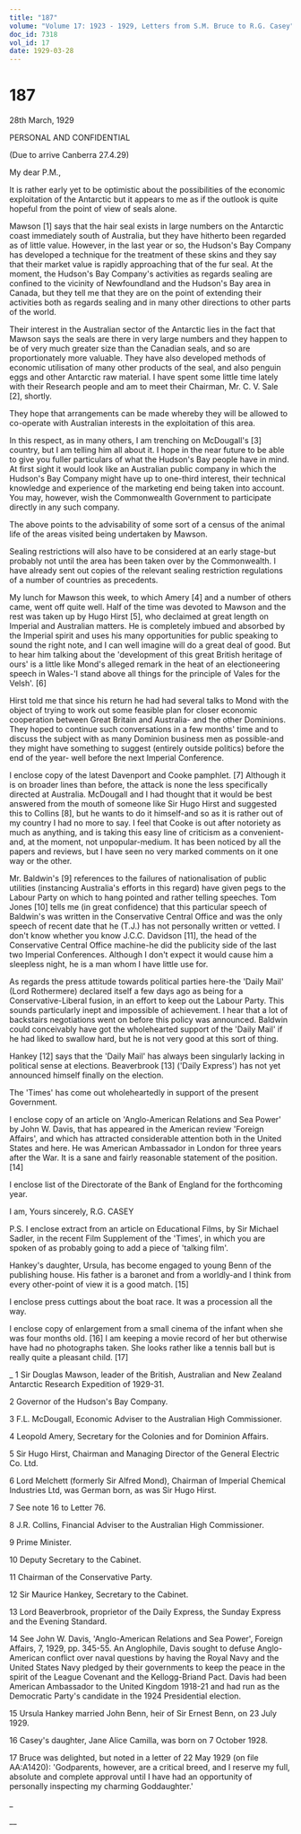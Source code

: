 ```yaml
---
title: "187"
volume: "Volume 17: 1923 - 1929, Letters from S.M. Bruce to R.G. Casey"
doc_id: 7318
vol_id: 17
date: 1929-03-28
---
```


# 187

28th March, 1929

PERSONAL AND CONFIDENTIAL

(Due to arrive Canberra 27.4.29)

My dear P.M.,

It is rather early yet to be optimistic about the possibilities of the economic exploitation of the Antarctic but it appears to me as if the outlook is quite hopeful from the point of view of seals alone.

Mawson [1] says that the hair seal exists in large numbers on the Antarctic coast immediately south of Australia, but they have hitherto been regarded as of little value. However, in the last year or so, the Hudson's Bay Company has developed a technique for the treatment of these skins and they say that their market value is rapidly approaching that of the fur seal. At the moment, the Hudson's Bay Company's activities as regards sealing are confined to the vicinity of Newfoundland and the Hudson's Bay area in Canada, but they tell me that they are on the point of extending their activities both as regards sealing and in many other directions to other parts of the world.

Their interest in the Australian sector of the Antarctic lies in the fact that Mawson says the seals are there in very large numbers and they happen to be of very much greater size than the Canadian seals, and so are proportionately more valuable. They have also developed methods of economic utilisation of many other products of the seal, and also penguin eggs and other Antarctic raw material. I have spent some little time lately with their Research people and am to meet their Chairman, Mr. C. V. Sale [2], shortly.

They hope that arrangements can be made whereby they will be allowed to co-operate with Australian interests in the exploitation of this area.

In this respect, as in many others, I am trenching on McDougall's [3] country, but I am telling him all about it. I hope in the near future to be able to give you fuller particulars of what the Hudson's Bay people have in mind. At first sight it would look like an Australian public company in which the Hudson's Bay Company might have up to one-third interest, their technical knowledge and experience of the marketing end being taken into account. You may, however, wish the Commonwealth Government to participate directly in any such company.

The above points to the advisability of some sort of a census of the animal life of the areas visited being undertaken by Mawson.

Sealing restrictions will also have to be considered at an early stage-but probably not until the area has been taken over by the Commonwealth. I have already sent out copies of the relevant sealing restriction regulations of a number of countries as precedents.

My lunch for Mawson this week, to which Amery [4] and a number of others came, went off quite well. Half of the time was devoted to Mawson and the rest was taken up by Hugo Hirst [5], who declaimed at great length on Imperial and Australian matters. He is completely imbued and absorbed by the Imperial spirit and uses his many opportunities for public speaking to sound the right note, and I can well imagine will do a great deal of good. But to hear him talking about the 'development of this great British heritage of ours' is a little like Mond's alleged remark in the heat of an electioneering speech in Wales-'I stand above all things for the principle of Vales for the Velsh'. [6]

Hirst told me that since his return he had had several talks to Mond with the object of trying to work out some feasible plan for closer economic cooperation between Great Britain and Australia- and the other Dominions. They hoped to continue such conversations in a few months' time and to discuss the subject with as many Dominion business men as possible-and they might have something to suggest (entirely outside politics) before the end of the year- well before the next Imperial Conference.

I enclose copy of the latest Davenport and Cooke pamphlet. [7] Although it is on broader lines than before, the attack is none the less specifically directed at Australia. McDougall and I had thought that it would be best answered from the mouth of someone like Sir Hugo Hirst and suggested this to Collins [8], but he wants to do it himself-and so as it is rather out of my country I had no more to say. I feel that Cooke is out after notoriety as much as anything, and is taking this easy line of criticism as a convenient-and, at the moment, not unpopular-medium. It has been noticed by all the papers and reviews, but I have seen no very marked comments on it one way or the other.

Mr. Baldwin's [9] references to the failures of nationalisation of public utilities (instancing Australia's efforts in this regard) have given pegs to the Labour Party on which to hang pointed and rather telling speeches. Tom Jones [10] tells me (in great confidence) that this particular speech of Baldwin's was written in the Conservative Central Office and was the only speech of recent date that he (T.J.) has not personally written or vetted. I don't know whether you know J.C.C. Davidson [11], the head of the Conservative Central Office machine-he did the publicity side of the last two Imperial Conferences. Although I don't expect it would cause him a sleepless night, he is a man whom I have little use for.

As regards the press attitude towards political parties here-the 'Daily Mail' (Lord Rothermere) declared itself a few days ago as being for a Conservative-Liberal fusion, in an effort to keep out the Labour Party. This sounds particularly inept and impossible of achievement. I hear that a lot of backstairs negotiations went on before this policy was announced. Baldwin could conceivably have got the wholehearted support of the 'Daily Mail' if he had liked to swallow hard, but he is not very good at this sort of thing.

Hankey [12] says that the 'Daily Mail' has always been singularly lacking in political sense at elections. Beaverbrook [13] ('Daily Express') has not yet announced himself finally on the election.

The 'Times' has come out wholeheartedly in support of the present Government.

I enclose copy of an article on 'Anglo-American Relations and Sea Power' by John W. Davis, that has appeared in the American review 'Foreign Affairs', and which has attracted considerable attention both in the United States and here. He was American Ambassador in London for three years after the War. It is a sane and fairly reasonable statement of the position. [14]

I enclose list of the Directorate of the Bank of England for the forthcoming year.

I am, Yours sincerely, R.G. CASEY

P.S. I enclose extract from an article on Educational Films, by Sir Michael Sadler, in the recent Film Supplement of the 'Times', in which you are spoken of as probably going to add a piece of 'talking film'.

Hankey's daughter, Ursula, has become engaged to young Benn of the publishing house. His father is a baronet and from a worldly-and I think from every other-point of view it is a good match. [15]

I enclose press cuttings about the boat race. It was a procession all the way.

I enclose copy of enlargement from a small cinema of the infant when she was four months old. [16] I am keeping a movie record of her but otherwise have had no photographs taken. She looks rather like a tennis ball but is really quite a pleasant child. [17]

_ 1 Sir Douglas Mawson, leader of the British, Australian and New Zealand Antarctic Research Expedition of 1929-31.

2 Governor of the Hudson's Bay Company.

3 F.L. McDougall, Economic Adviser to the Australian High Commissioner.

4 Leopold Amery, Secretary for the Colonies and for Dominion Affairs.

5 Sir Hugo Hirst, Chairman and Managing Director of the General Electric Co. Ltd.

6 Lord Melchett (formerly Sir Alfred Mond), Chairman of Imperial Chemical Industries Ltd, was German born, as was Sir Hugo Hirst.

7 See note 16 to Letter 76.

8 J.R. Collins, Financial Adviser to the Australian High Commissioner.

9 Prime Minister.

10 Deputy Secretary to the Cabinet.

11 Chairman of the Conservative Party.

12 Sir Maurice Hankey, Secretary to the Cabinet.

13 Lord Beaverbrook, proprietor of the Daily Express, the Sunday Express and the Evening Standard.

14 See John W. Davis, 'Anglo-American Relations and Sea Power', Foreign Affairs, 7, 1929, pp. 345-55. An Anglophile, Davis sought to defuse Anglo-American conflict over naval questions by having the Royal Navy and the United States Navy pledged by their governments to keep the peace in the spirit of the League Covenant and the Kellogg-Briand Pact. Davis had been American Ambassador to the United Kingdom 1918-21 and had run as the Democratic Party's candidate in the 1924 Presidential election.

15 Ursula Hankey married John Benn, heir of Sir Ernest Benn, on 23 July 1929.

16 Casey's daughter, Jane Alice Camilla, was born on 7 October 1928.

17 Bruce was delighted, but noted in a letter of 22 May 1929 (on file AA:A1420): 'Godparents, however, are a critical breed, and I reserve my full, absolute and complete approval until I have had an opportunity of personally inspecting my charming Goddaughter.'

_

__
